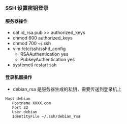 ### SSH 设置密钥登录

#### 服务器操作
- cat id_rsa.pub >> authorized_keys
- chmod 600 authorized_keys
- chmod 700 ~/.ssh
- vim /etc/ssh/sshd_config
    - RSAAuthentication yes
    - PubkeyAuthentication yes
- systemctl restart ssh

#### 登录机器操作
- debian_rsa 是服务器生成的私钥，需要传送到登录机上

```
Host debian
   Hostname XXXX.com
   Port 22
   User debian
   IdentityFile ~/.ssh/debian_rsa
```

